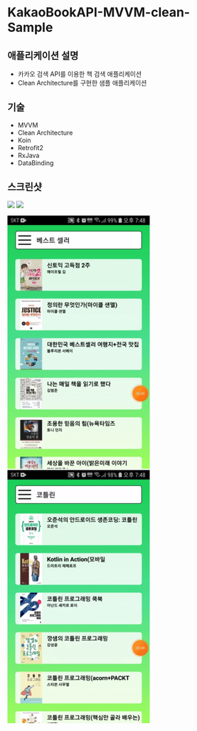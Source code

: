 # KakaoBookAPI-MVVM-clean-Sample

## 애플리케이션 설명

- 카카오 검색 API를 이용한 책 검색 애플리케이션
- Clean Architecture를 구현한 샘플 애플리케이션

## 기술

- MVVM
- Clean Architecture
- Koin
- Retrofit2
- RxJava
- DataBinding

## 스크린샷

<div>
<img src="https://user-images.githubusercontent.com/58923717/102711696-f4bbb200-42fe-11eb-83d6-05ccd10a5325.jpg" width="300">
<img src="https://user-images.githubusercontent.com/58923717/102711697-f5544880-42fe-11eb-8824-9fdc6a6b1706.jpg" width="300">
</div>



![1](image/1.GIF)  ![1](image/2.GIF)



